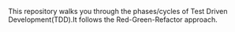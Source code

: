 This repository walks you through the phases/cycles of Test Driven Development(TDD).It follows the Red-Green-Refactor approach.